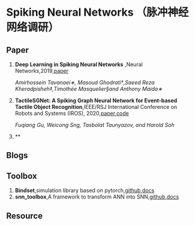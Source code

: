 # Spiking Neural Networks （脉冲神经网络调研）

## Paper
1. **Deep Learning in Spiking Neural Networks** ,Neural Networks,2019,[paper](https://doi.org/10.1016/j.neunet.2018.12.002)

    *Amirhossein Tavanaei∗, Masoud Ghodrati†,Saeed Reza Kheradpisheh‡,Timothée Masquelier§and Anthony Maida∗*
2. **TactileSGNet: A Spiking Graph Neural Network for Event-based
Tactile Object Recognition**,IEEE/RSJ International Conference on Robots and Systems (IROS), 2020,[paper](https://arxiv.org/abs/2008.08046),[code](https://github.com/clear-nus/TactileSGNet)

    *Fuqiang Gu, Weicong Sng, Tasbolat Taunyazov, and Harold Soh*
3. **
## Blogs

## Toolbox
1. **Bindset**,simulation library based on pytorch,[github](https://github.com/BindsNET/bindsnet),[docs](https://bindsnet-docs.readthedocs.io/)
2. **snn_toolbox**,A framework to transform ANN into SNN,[github](https://github.com/NeuromorphicProcessorProject/snn_toolbox),[docs](https://snntoolbox.readthedocs.io/en/latest/)
## Resource

